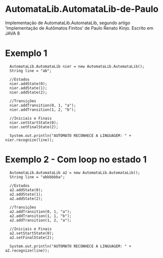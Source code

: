 # AutomataLib.AutomataLib-de-Paulo
Implementação de AutomataLib.AutomataLib, segundo artigo 'Implementação de Autômatos Finitos' de Paulo Renato Kinjo.
Escrito em JAVA 8

# Exemplo 1
```
  AutomataLib.AutomataLib nier = new AutomataLib.AutomataLib();
  String line = "ab";
  
  //Estados
  nier.addState(0);
  nier.addState(1);
  nier.addState(2);
  
  //Transições
  nier.addTransition(0, 1, "a");
  nier.addTransition(1, 2, "b");
  
  //Iniciais e Finais
  nier.setStartState(0);
  nier.setFinalState(2);
  
  System.out.println("AUTOMATO RECONHECE A LINGUAGEM: " + nier.recognize(line));
```

# Exemplo 2 - Com loop no estado 1
```
  AutomataLib.AutomataLib a2 = new AutomataLib.AutomataLib();
  String line = "abbbbbba";

  //Estados
  a2.addState(0);
  a2.addState(1);
  a2.addState(2);

  //Transições
  a2.addTransition(0, 1, "a");
  a2.addTransition(1, 1, "b");
  a2.addTransition(1, 2, "a");

  //Iniciais e Finais
  a2.setStartState(0);
  a2.setFinalState(2);

  System.out.println("AUTOMATO RECONHECE A LINGUAGEM: " + a2.recognize(line));
```
